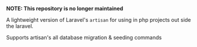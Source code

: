 
**NOTE: This repository is no longer maintained**

A lightweight version of Laravel's `artisan` for using in php projects out side the laravel. 

Supports artisan's all database migration & seeding commands

